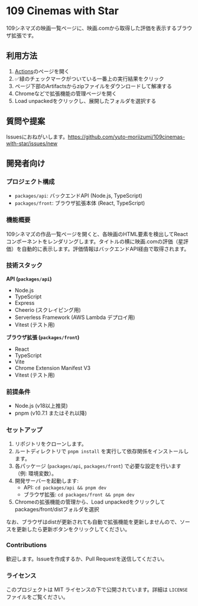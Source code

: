# 109 Cinemas with Star

109シネマズの映画一覧ページに、映画.comから取得した評価を表示するブラウザ拡張です。

## 利用方法

1. [Actions](https://github.com/yuto-moriizumi/109cinemas-with-star/actions/workflows/validate.yml?query=branch%3Amain)のページを開く
1. ✅緑のチェックマークがついている一番上の実行結果をクリック
1. ページ下部のArtifactsからzipファイルをダウンロードして解凍する
1. Chromeなどで拡張機能の管理ページを開く
1. Load unpackedをクリックし、展開したフォルダを選択する

## 質問や提案

Issuesにおねがいします。https://github.com/yuto-moriizumi/109cinemas-with-star/issues/new

## 開発者向け

### プロジェクト構成

- `packages/api`: バックエンドAPI (Node.js, TypeScript)
- `packages/front`: ブラウザ拡張本体 (React, TypeScript)

### 機能概要

109シネマズの作品一覧ページを開くと、各映画のHTML要素を検出してReactコンポーネントをレンダリングします。タイトルの横に映画.comの評価（星評価）を自動的に表示します。評価情報はバックエンドAPI経由で取得されます。

### 技術スタック

**API (`packages/api`)**

- Node.js
- TypeScript
- Express
- Cheerio (スクレイピング用)
- Serverless Framework (AWS Lambda デプロイ用)
- Vitest (テスト用)

**ブラウザ拡張 (`packages/front`)**

- React
- TypeScript
- Vite
- Chrome Extension Manifest V3
- Vitest (テスト用)

### 前提条件

- Node.js (v18以上推奨)
- pnpm (v10.7.1 またはそれ以降)

### セットアップ

1.  リポジトリをクローンします。
2.  ルートディレクトリで `pnpm install` を実行して依存関係をインストールします。
3.  各パッケージ (`packages/api`, `packages/front`) で必要な設定を行います（例: 環境変数）。
4.  開発サーバーを起動します:
    - API: `cd packages/api && pnpm dev`
    - ブラウザ拡張: `cd packages/front && pnpm dev`
5.  Chromeの拡張機能の管理から、Load unpackedをクリックしてpackages/front/distフォルダを選択

なお、ブラウザはdistが更新されても自動で拡張機能を更新しませんので、ソースを更新したら更新ボタンをクリックしてください。

### Contributions

歓迎します。Issueを作成するか、Pull Requestを送信してください。

### ライセンス

このプロジェクトは MIT ライセンスの下で公開されています。詳細は `LICENSE` ファイルをご覧ください。
